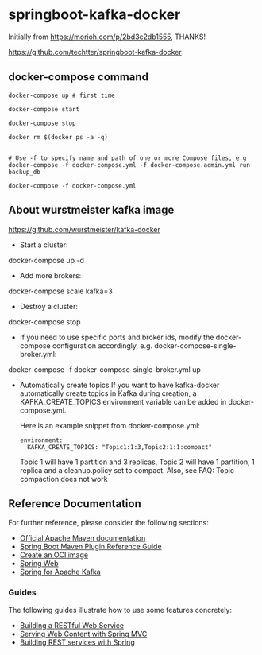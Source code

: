 # springboot-kafka-docker

Initially from https://morioh.com/p/2bd3c2db1555, THANKS!

https://github.com/techtter/springboot-kafka-docker


## docker-compose command

```
docker-compose up # first time

docker-compose start

docker-compose stop

docker rm $(docker ps -a -q)


# Use -f to specify name and path of one or more Compose files, e.g
docker-compose -f docker-compose.yml -f docker-compose.admin.yml run backup_db

docker-compose -f docker-compose.yml 

```

## About wurstmeister kafka image

https://github.com/wurstmeister/kafka-docker

- Start a cluster:

docker-compose up -d

- Add more brokers:

docker-compose scale kafka=3

- Destroy a cluster:

docker-compose stop

- If you need to use specific ports and broker ids, modify the docker-compose configuration accordingly, e.g. docker-compose-single-broker.yml:
  
 docker-compose -f docker-compose-single-broker.yml up

- Automatically create topics
  If you want to have kafka-docker automatically create topics in Kafka during creation, a KAFKA_CREATE_TOPICS environment variable can be added in docker-compose.yml.
  
  Here is an example snippet from docker-compose.yml:
  
      environment:
        KAFKA_CREATE_TOPICS: "Topic1:1:3,Topic2:1:1:compact"
  Topic 1 will have 1 partition and 3 replicas, Topic 2 will have 1 partition, 1 replica and a cleanup.policy set to compact. Also, see FAQ: Topic compaction does not work



## Reference Documentation
For further reference, please consider the following sections:

* [Official Apache Maven documentation](https://maven.apache.org/guides/index.html)
* [Spring Boot Maven Plugin Reference Guide](https://docs.spring.io/spring-boot/docs/2.3.1.RELEASE/maven-plugin/reference/html/)
* [Create an OCI image](https://docs.spring.io/spring-boot/docs/2.3.1.RELEASE/maven-plugin/reference/html/#build-image)
* [Spring Web](https://docs.spring.io/spring-boot/docs/2.3.1.RELEASE/reference/htmlsingle/#boot-features-developing-web-applications)
* [Spring for Apache Kafka](https://docs.spring.io/spring-boot/docs/2.3.1.RELEASE/reference/htmlsingle/#boot-features-kafka)

### Guides
The following guides illustrate how to use some features concretely:

* [Building a RESTful Web Service](https://spring.io/guides/gs/rest-service/)
* [Serving Web Content with Spring MVC](https://spring.io/guides/gs/serving-web-content/)
* [Building REST services with Spring](https://spring.io/guides/tutorials/bookmarks/)



